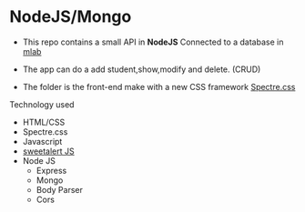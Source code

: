 # NodeJS/Mongo

* This repo contains a small API in **NodeJS** Connected to a database in [mlab](https://mlab.com/databases/becode#collections)

* The app can do a add student,show,modify and delete. (CRUD)

* The folder **<front>** is the front-end make with a new CSS framework [Spectre.css](https://picturepan2.github.io/spectre/)


Technology used
- HTML/CSS
- Spectre.css
- Javascript
- [sweetalert JS](https://sweetalert.js.org)
- Node JS
    * Express
    * Mongo
    * Body Parser
    * Cors
    

